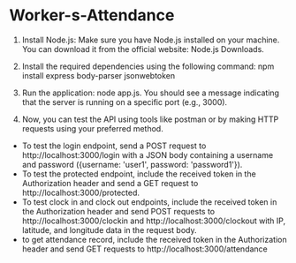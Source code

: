# Worker-s-Attendance

1. Install Node.js: Make sure you have Node.js installed on your machine. You can download it from the official website: Node.js Downloads.

2. Install the required dependencies using the following command: npm install express body-parser jsonwebtoken

3. Run the application: node app.js.
You should see a message indicating that the server is running on a specific port (e.g., 3000).

4. Now, you can test the API using tools like postman or by making HTTP requests using your preferred method.
- To test the login endpoint, send a POST request to http://localhost:3000/login with a JSON body containing a username and password ({username: 'user1', password: 'password1'}).
- To test the protected endpoint, include the received token in the Authorization header and send a GET request to http://localhost:3000/protected.
- To test clock in and clock out endpoints, include the received token in the Authorization header and send POST requests to http://localhost:3000/clockin and http://localhost:3000/clockout with IP, latitude, and longitude data in the request body.
- to get attendance record, include the received token in the Authorization header and send GET requests to http://localhost:3000/attendance
